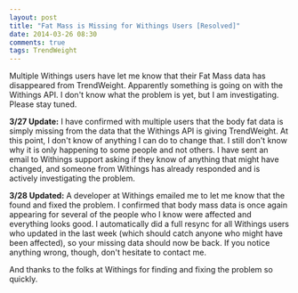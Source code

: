 ```yaml
---
layout: post
title: "Fat Mass is Missing for Withings Users [Resolved]"
date: 2014-03-26 08:30
comments: true
tags: TrendWeight
---
```


Multiple Withings users have let me know that their Fat Mass data has disappeared from TrendWeight.  Apparently something is going on with the Withings API.  I don't know what the problem is yet, but I am investigating.  Please stay tuned.

**3/27 Update:**  I have confirmed with multiple users that the body fat data is simply missing from the data that the Withings API is giving TrendWeight.  At this point, I don't know of anything I can do to change that.  I still don't know why it is only happening to some people and not others.  I have sent an email to Withings support asking if they know of anything that might have changed, and someone from Withings has already responded and is actively investigating the problem.

**3/28 Updated:** A developer at Withings emailed me to let me know that the found and fixed the problem.  I confirmed that body mass data is once again appearing for several of the people who I know were affected and everything looks good.  I automatically did a full resync for all Withings users who updated in the last week (which should catch anyone who might have been affected), so your missing data should now be back.  If you notice anything wrong, though, don't hesitate to contact me.

 And thanks to the folks at Withings for finding and fixing the problem so quickly.